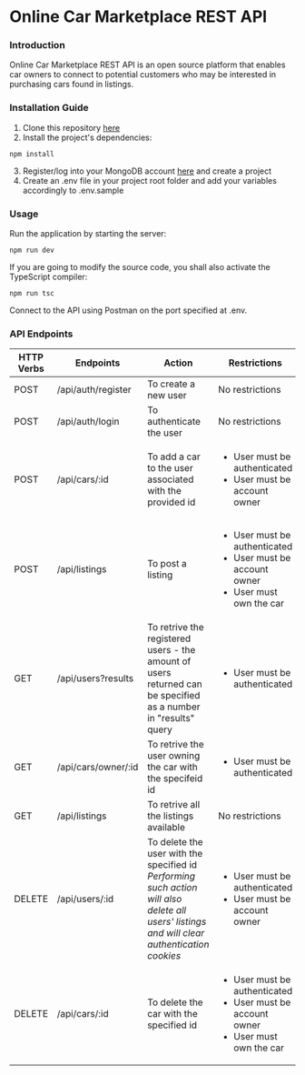 # Online Car Marketplace REST API

### Introduction

Online Car Marketplace REST API is an open source platform that enables car owners to connect to potential customers who may be interested in purchasing cars found in listings.

### Installation Guide

1. Clone this repository [here](https://github.com/marcopagotto/online-car-marketplace-REST-API.git)
2. Install the project's dependencies:

```
npm install
```

3. Register/log into your MongoDB account [here](https://account.mongodb.com/account/login) and create a project
4. Create an .env file in your project root folder and add your variables accordingly to .env.sample

### Usage

Run the application by starting the server:

```
npm run dev
```

If you are going to modify the source code, you shall also activate the TypeScript compiler:

```
npm run tsc
```

Connect to the API using Postman on the port specified at .env.

### API Endpoints

| HTTP Verbs | Endpoints           | Action                                                                                                         | Restrictions                                                                                    |
| ---------- | ------------------- | -------------------------------------------------------------------------------------------------------------- | ----------------------------------------------------------------------------------------------- |
| POST       | /api/auth/register  | To create a new user                                                                                           | No restrictions                                                                                 |
| POST       | /api/auth/login     | To authenticate the user                                                                                       | No restrictions                                                                                 |
| POST       | /api/cars/:id       | To add a car to the user associated with the provided id                                                       | <ul><li>User must be authenticated<li>User must be account owner<ul>                            |
| POST       | /api/listings       | To post a listing                                                                                              | <ul><li>User must be authenticated <li>User must be account owner <li>User must own the car<ul> |
| GET        | /api/users?results  | To retrive the registered users - the amount of users returned can be specified as a number in "results" query | <ul><li>User must be authenticated<ul>                                                          |
| GET        | /api/cars/owner/:id | To retrive the user owning the car with the specifeid id                                                       | <ul><li>User must be authenticated<ul>                                                          |
| GET        | /api/listings       | To retrive all the listings available                                                                          | No restrictions                                                                                 |
| DELETE     | /api/users/:id      | To delete the user with the specified id </br> <em>Performing such action will also delete all users' listings and will clear authentication cookies</em>                                                            | <ul><li>User must be authenticated <li>User must be account owner<ul>                           |
DELETE | /api/cars/:id | To delete the car with the specified id | <ul><li>User must be authenticated <li> User must be account owner<li> User must own the car</ul>

